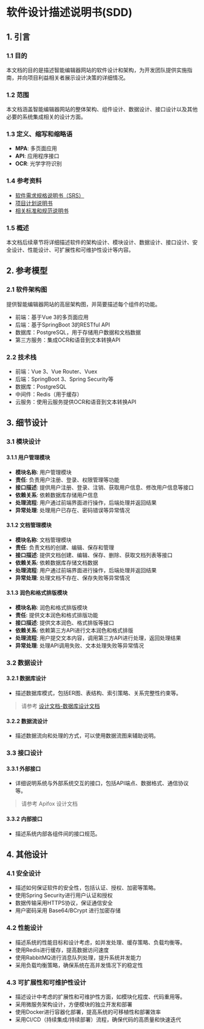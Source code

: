 # 软件设计描述说明书(SDD)

## 1. 引言

### 1.1 目的
本文档的目的是描述智能编辑器网站的软件设计和架构，为开发团队提供实施指南，并向项目利益相关者展示设计决策的详细情况。

### 1.2 范围
本文档涵盖智能编辑器网站的整体架构、组件设计、数据设计、接口设计以及其他必要的系统集成相关的设计方面。

### 1.3 定义、缩写和缩略语
- **MPA**: 多页面应用
- **API**: 应用程序接口
- **OCR**: 光学字符识别

### 1.4 参考资料
- [软件需求规格说明书（SRS）](软件需求规格说明书(SRS).md)
- [项目计划说明书](项目计划说明书.md)
- [相关标准和规范说明书](标准规格说明书.md)

### 1.5 概述
本文档后续章节将详细描述软件的架构设计、模块设计、数据设计、接口设计、安全设计、性能设计、可扩展性和可维护性设计等内容。

## 2. 参考模型

### 2.1 软件架构图
提供智能编辑器网站的高层架构图，并简要描述每个组件的功能。

- 前端：基于Vue 3的多页面应用
- 后端：基于SpringBoot 3的RESTful API
- 数据库：PostgreSQL，用于存储用户数据和文档数据
- 第三方服务：集成OCR和语音到文本转换API

### 2.2 技术栈
- 前端：Vue 3、Vue Router、Vuex
- 后端：SpringBoot 3、Spring Security等
- 数据库：PostgreSQL
- 中间件：Redis（用于缓存）
- 云服务：使用云服务提供OCR和语音到文本转换API

## 3. 细节设计

### 3.1 模块设计

#### 3.1.1 用户管理模块
- **模块名称**: 用户管理模块
- **责任**: 负责用户注册、登录、权限管理等功能
- **接口描述**: 提供用户注册、登录、注销、获取用户信息、修改用户信息等接口
- **依赖关系**: 依赖数据库存储用户信息
- **处理流程**: 用户通过前端界面进行操作，后端处理并返回结果
- **异常处理**: 处理用户已存在、密码错误等异常情况

#### 3.1.2 文档管理模块
- **模块名称**: 文档管理模块
- **责任**: 负责文档的创建、编辑、保存和管理
- **接口描述**: 提供文档创建、编辑、保存、删除、获取文档列表等接口
- **依赖关系**: 依赖数据库存储文档数据
- **处理流程**: 用户通过前端界面进行操作，后端处理并返回结果
- **异常处理**: 处理文档不存在、保存失败等异常情况

#### 3.1.3 润色和格式排版模块
- **模块名称**: 润色和格式排版模块
- **责任**: 提供文本润色和格式排版功能
- **接口描述**: 提供文本润色、格式排版等接口
- **依赖关系**: 依赖第三方API进行文本润色和格式排版
- **处理流程**: 用户提交文本内容，调用第三方API进行处理，返回处理结果
- **异常处理**: 处理API调用失败、文本处理失败等异常情况

### 3.2 数据设计

#### 3.2.1 数据库设计
- 描述数据库模式，包括ER图、表结构、索引策略、关系完整性约束等。

> 请参考 [设计文档-数据库设计文档](../设计文档/数据库设计文档.md)

#### 3.2.2 数据流设计
- 描述数据流向和处理的方式，可以使用数据流图来辅助说明。

### 3.3 接口设计

#### 3.3.1 外部接口
- 详细说明系统与外部系统交互的接口，包括API端点、数据格式、通信协议等。

> 请参考 Apifox 设计文档

#### 3.3.2 内部接口
- 描述系统内部各组件间的接口规范。

## 4. 其他设计

### 4.1 安全设计
- 描述如何保证软件的安全性，包括认证、授权、加密等策略。
- 使用Spring Security进行用户认证和授权
- 数据传输采用HTTPS协议，保证通信安全
- 用户密码采用 Base64/BCrypt 进行加密存储

### 4.2 性能设计
- 描述系统的性能目标和设计考虑，如并发处理、缓存策略、负载均衡等。
- 使用Redis进行缓存，提高数据访问速度
- 使用RabbitMQ进行消息队列处理，提升系统并发能力
- 采用负载均衡策略，确保系统在高并发情况下的稳定性

### 4.3 可扩展性和可维护性设计
- 描述设计中考虑的扩展性和可维护性方面，如模块化程度、代码重用等。
- 采用微服务架构设计，方便模块的独立开发和部署
- 使用Docker进行容器化部署，提高系统的可移植性和部署效率
- 采用CI/CD（持续集成/持续部署）流程，确保代码的高质量和快速迭代

